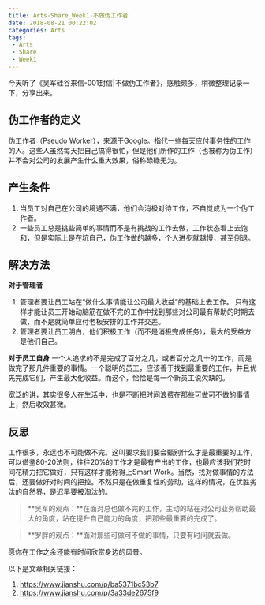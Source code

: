 ```yaml
---
title: Arts-Share_Week1-不做伪工作者
date: 2018-08-21 00:22:02
categories: Arts
tags:
 - Arts
 - Share
 - Week1
---
```


今天听了《吴军硅谷来信-001封信|不做伪工作者》，感触颇多，稍微整理记录一下，分享出来。

## 伪工作者的定义
伪工作者（Pseudo Worker），来源于Google。指代一些每天应付事务性的工作的人。这些人虽然每天把自己搞得很忙，但是他们所作的工作（也被称为伪工作）并不会对公司的发展产生什么重大效果，俗称碌碌无为。

## 产生条件
1. 当员工对自己在公司的境遇不满，他们会消极对待工作，不自觉成为一个伪工作者。
2. 一些员工总是挑些简单的事情而不是有挑战的工作去做，工作状态看上去饱和，但是实际上是在坑自己，伪工作做的越多，个人进步就越慢，甚至倒退。

## 解决方法
**对于管理者**
1. 管理者要让员工站在“做什么事情能让公司最大收益”的基础上去工作。
   只有这样才能让员工开始动脑筋在做不完的工作中找到那些对公司最有帮助的时期去做，而不是就简单应付老板安排的工作并交差。
2. 管理者要让员工明白，他们积极工作（而不是消极完成任务），最大的受益方是他们自己。

**对于员工自身**
一个人追求的不是完成了百分之几，或者百分之几十的工作，而是做完了那几件重要的事情。一个聪明的员工，应该善于找到最重要的工作，并且优先完成它们，产生最大化收益。而这个，恰恰是每一个新员工说欠缺的。

宽泛的讲，其实很多人在生活中，也是不断把时间浪费在那些可做可不做的事情上，然后收效甚微。

## 反思
工作很多，永远也不可能做不完。这叫要求我们要会甄别什么才是最重要的工作，可以借鉴80-20法则，往往20%的工作才是最有产出的工作，也最应该我们花时间花精力把它做好，只有这样才能称得上Smart Work。当然，找对做事情的方法后，还要做好对时间的把控。不然只是在做重复性的劳动，这样的情况，在优胜劣汰的自然界，是迟早要被淘汰的。

>**吴军的观点：**在面对总也做不完的工作，主动的站在对公司业务帮助最大的角度，站在提升自己能力的角度，把那些最重要的完成了。

>**罗胖的观点：**面对那些可做可不做的事情，只要有时间就去做。

愿你在工作之余还能有时间欣赏身边的风景。

以下是文章相关链接：
1. https://www.jianshu.com/p/ba5371bc53b7
2. https://www.jianshu.com/p/3a33de2675f9
